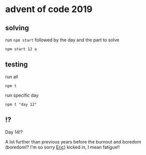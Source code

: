 # advent of code 2019

## solving

run `npm start` followed by the day and the part to solve

```
npm start 12 a
```

## testing

run all

```
npm t
```

run specific day

```
npm t "day 12"
```

## !?

Day 14!?

A lot further than previous years before the burnout and boredom (boredom!? I'm so sorry [Eric](https://github.com/topaz)) kicked in, I mean fatigue!!
